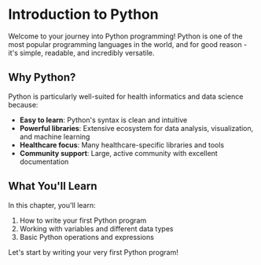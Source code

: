 # Introduction to Python

Welcome to your journey into Python programming! Python is one of the most popular programming languages in the world, and for good reason - it's simple, readable, and incredibly versatile.

## Why Python?

Python is particularly well-suited for health informatics and data science because:

- **Easy to learn**: Python's syntax is clean and intuitive
- **Powerful libraries**: Extensive ecosystem for data analysis, visualization, and machine learning
- **Healthcare focus**: Many healthcare-specific libraries and tools
- **Community support**: Large, active community with excellent documentation

## What You'll Learn

In this chapter, you'll learn:

1. How to write your first Python program
2. Working with variables and different data types
3. Basic Python operations and expressions

Let's start by writing your very first Python program!